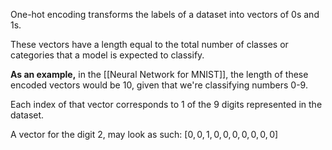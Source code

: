 One-hot encoding transforms the labels of a dataset into vectors of 0s and 1s.

These vectors have a length equal to the total number of classes or categories that a model is expected to classify.

**As an example,** in the [[Neural Network for MNIST]], the length of these encoded vectors would be 10, given that we're classifying numbers 0-9.

Each index of that vector corresponds to 1 of the 9 digits represented in the dataset.

A vector for the digit 2, may look as such: $[0,0,1,0,0,0,0,0,0,0]$

